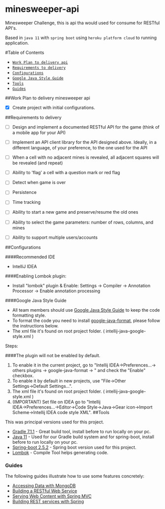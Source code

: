 # minesweeper-api
Minesweeper Challenge, this is api tha would used for consume for RESTful API's.

Based in `java 11` with `spring boot` using `heroku platform cloud` to running application.

#Table of Contents 

- [`Work Plan to delivery api`](#Work-Plan-to-delivery-api)
- [`Requirements to delivery`](#Requirements-to-delivery)
- [`Configurations`](#Configurations)
- [`Google Java Style Guide`](#google-java-style-guide)
- [`Tools`](#Tools)
- [`Guides`](#Guides)


##Work Plan to delivery minesweeper api
- [x] Create project with initial configurations.


##Requirements to delivery 
- [ ] Design and implement a documented RESTful API for the game (think of a mobile app for your API)
- [ ] Implement an API client library for the API designed above. Ideally, in a different language, of your preference, to the one used for the API
- [ ] When a cell with no adjacent mines is revealed, all adjacent squares will be revealed (and repeat)
- [ ] Ability to 'flag' a cell with a question mark or red flag
- [ ] Detect when game is over
- [ ] Persistence
- [ ] Time tracking
- [ ] Ability to start a new game and preserve/resume the old ones
- [ ] Ability to select the game parameters: number of rows, columns, and mines
- [ ] Ability to support multiple users/accounts



##Configurations

####Recommended IDE
- IntelliJ IDEA

####Enabling Lombok plugin:
* Install "lombok" plugin & Enable: Settings -> Compiler -> Annotation Processor -> Enable annotation processing

####Google Java Style Guide

- All team members should use [Google Java Style Guide](https://google.github.io/styleguide/javaguide.html) to keep the code formatting style.
- To format the code you need to install [google-java-format](https://github.com/google/google-java-format), please follow the instructions below.
- The xml file it's found on root project folder. ( intellij-java-google-style.xml )

Steps:


####The plugin will not be enabled by default.

1. To enable it in the current project, go to "Intellij IDEA→Preferences...→ others plugins → google-java-format
   →
   " and check the "Enable" checkbox.
2. To enable it by default in new projects, use "File→Other Settings→Default Settings...".
3. The xml file it's found on root project folder. ( intellij-java-google-style.xml )
4. (IMPORTANT) Set file on IDEA go to "Intellij IDEA→Preferences...→Editor→Code Style→Java→Gear icon→Import Scheme→Intellij IDEA code style XML".
##Tools

This was principal versions used for this project.

* [Gradle 7.1.1](https://gradle.org/install/) - Great build tool, install before to run locally on your pc.
* [Java 11](https://www.java.com/en/download/) - Used for our Gradle build system and for spring-boot, install before to run locally on your pc.
* [Spring-boot 2.5.2](https://spring.io/blog/2021/06/24/spring-boot-2-5-2-is-now-available) - Spring boot version used for this project.
* [Lombok](https://projectlombok.org) - Compile Tool helps generating code.

### Guides
The following guides illustrate how to use some features concretely:

* [Accessing Data with MongoDB](https://spring.io/guides/gs/accessing-data-mongodb/)
* [Building a RESTful Web Service](https://spring.io/guides/gs/rest-service/)
* [Serving Web Content with Spring MVC](https://spring.io/guides/gs/serving-web-content/)
* [Building REST services with Spring](https://spring.io/guides/tutorials/bookmarks/)
